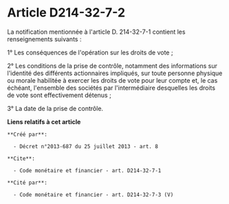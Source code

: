 # Article D214-32-7-2

La notification mentionnée à l'article D. 214-32-7-1 contient les renseignements suivants : 

1° Les conséquences de l'opération sur les droits de vote ; 

2° Les conditions de la prise de contrôle, notamment des informations sur l'identité des différents actionnaires impliqués,
sur toute personne physique ou morale habilitée à exercer les droits de vote pour leur compte et, le cas échéant, l'ensemble
des sociétés par l'intermédiaire desquelles les droits de vote sont effectivement détenus ; 

3° La date de la prise de contrôle.

**Liens relatifs à cet article**

	**Créé par**:

	  - Décret n°2013-687 du 25 juillet 2013 - art. 8

	**Cite**:

	  - Code monétaire et financier - art. D214-32-7-1

	**Cité par**:

	  - Code monétaire et financier - art. D214-32-7-3 (V)
